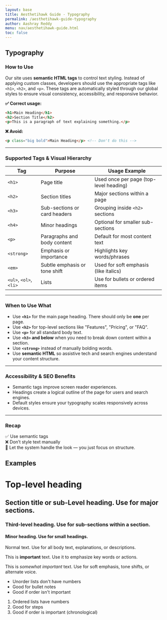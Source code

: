 ```yaml
---
layout: base
title: Aesthetihawk Guide - Typography
permalink: /aesthetihawk-guide-typography
author: Aashray Reddy
menu: nav/aesthetihawk-guide.html
toc: false
---
```


## Typography

### How to Use

Our site uses **semantic HTML tags** to control text styling. Instead of applying custom classes, developers should use the appropriate tags like `<h1>`, `<h2>`, and `<p>`. These tags are automatically styled through our global styles to ensure visual consistency, accessibility, and responsive behavior.

**✅ Correct usage:**

```html
<h1>Main Heading</h1>
<h2>Section Title</h2>
<p>This is a paragraph of text explaining something.</p>
```

**❌ Avoid:**

```html
<p class="big bold">Main Heading</p> <!-- Don't do this -->
```

---

### Supported Tags & Visual Hierarchy

| Tag     | Purpose                           | Usage Example                        |
|---------|------------------------------------|--------------------------------------|
| `<h1>`  | Page title                         | Used once per page (top-level heading) |
| `<h2>`  | Section titles                     | Major sections within a page         |
| `<h3>`  | Sub-sections or card headers       | Grouping inside `<h2>` sections      |
| `<h4>`  | Minor headings                     | Optional for smaller sub-sections    |
| `<p>`   | Paragraphs and body content        | Default for most content text        |
| `<strong>` | Emphasis or importance         | Highlights key words/phrases         |
| `<em>`  | Subtle emphasis or tone shift      | Used for soft emphasis (like italics)|
| `<ul>`, `<ol>`, `<li>` | Lists              | Use for bullets or ordered items     |

---

### When to Use What

- Use **`<h1>`** for the main page heading. There should only be **one** per page.
- Use **`<h2>`** for top-level sections like "Features", "Pricing", or "FAQ".
- Use **`<p>`** for all standard body text.
- Use **`<h3>` and below** when you need to break down content within a section.
- Use **`<strong>`** instead of manually bolding words.
- Use **semantic HTML** so assistive tech and search engines understand your content structure.

---

### Accessibility & SEO Benefits

- Semantic tags improve screen reader experiences.
- Headings create a logical outline of the page for users and search engines.
- Default styles ensure your typography scales responsively across devices.

---

### Recap

✅ Use semantic tags  
❌ Don’t style text manually  
🎯 Let the system handle the look — you just focus on structure.

## Examples

<h1>Top-level heading</h1>

<h2>Section title or sub-Level heading. Use for major sections.</h2>

<h3>Third-level heading. Use for sub-sections within a section.</h3>

<h4>Minor heading. Use for small headings.</h4>

<p>Normal text. Use for all body text, explanations, or descriptions.</p>

<p>This is <strong>important</strong> text. Use it to emphasize key words or actions.</p>

<p>This is <em>somewhat important</em> text. Use for soft emphasis, tone shifts, or alternate voice.</p>


<ul>
  <li>Unorder lists don't have numbers</li>
  <li>Good for bullet notes</li>
  <li>Good if order isn't important</li>
</ul>


<ol>
  <li>Ordered lists have numbers</li>
  <li>Good for steps</li>
  <li>Good if order is important (chronological)</li>
</ol>